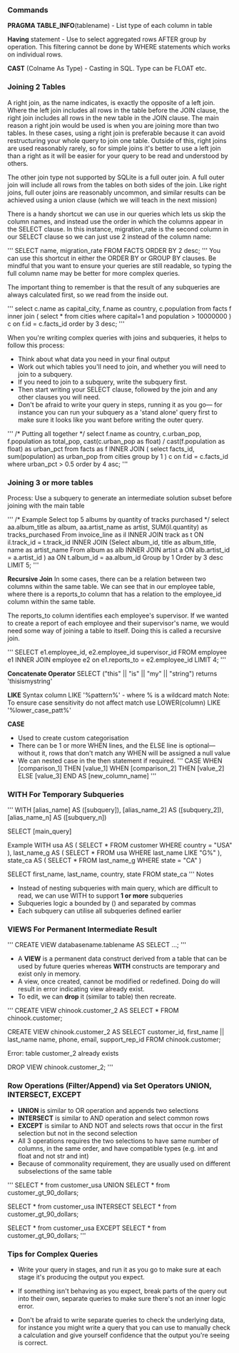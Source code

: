 ### Commands
**PRAGMA TABLE_INFO**(tablename)  - List type of each column in table

**Having** statement  - Use to select aggregated rows AFTER group by operation.
                        This filtering cannot be done by WHERE statements which
                        works on individual rows.

**CAST** (Colname As Type) - Casting in SQL. Type can be FLOAT etc.

### Joining 2 Tables
A right join, as the name indicates, is exactly the opposite of a left join.
Where the left join includes all rows in the table before the JOIN clause,
the right join includes all rows in the new table in the JOIN clause.
The main reason a right join would be used is when you are joining more than
two tables. In these cases, using a right join is preferable because it can
avoid restructuring your whole query to join one table. Outside of this,
right joins are used reasonably rarely, so for simple joins it's better to use
a left join than a right as it will be easier for your query to be read and
understood by others.

The other join type not supported by SQLite is a full outer join. A full
outer join will include all rows from the tables on both sides of the join.
Like right joins, full outer joins are reasonably uncommon, and similar results
can be achieved using a union clause (which we will teach in the next mission)

There is a handy shortcut we can use in our queries which lets us skip the
column names, and instead use the order in which the columns appear in the
SELECT clause. In this instance, migration_rate is the second column in our
SELECT clause so we can just use 2 instead of the column name:

'''
SELECT name, migration_rate FROM FACTS
ORDER BY 2 desc;
'''
You can use this shortcut in either the ORDER BY or GROUP BY clauses.
Be mindful that you want to ensure your queries are still readable, so
typing the full column name may be better for more complex queries.

The important thing to remember is that the result of any subqueries are always
calculated first, so we read from the inside out.

'''
select c.name as capital_city, f.name as country,
c.population
from facts f
inner join (
            select * from cities
            where capital=1 and population > 10000000
           ) c on f.id = c.facts_id
order by 3 desc;
'''

When you're writing complex queries with joins and subqueries, it helps to
follow this process:

- Think about what data you need in your final output
- Work out which tables you'll need to join, and whether you will need to join
  to a subquery.
- If you need to join to a subquery, write the subquery first.
- Then start writing your SELECT clause, followed by the join and any other
  clauses you will need.
- Don't be afraid to write your query in steps, running it as you go— for
  instance you can run your subquery as a 'stand alone' query first to make
  sure it looks like you want before writing the outer query.

'''
/* Putting all together */
select
    f.name as country,
    c.urban_pop,
    f.population as total_pop,
    cast(c.urban_pop as float) / cast(f.population as float) as urban_pct
from facts as f
INNER JOIN (
            select facts_id, sum(population) as urban_pop
            from cities
            group by 1
            ) c on f.id = c.facts_id
where urban_pct > 0.5
order by 4 asc;
'''

### Joining 3 or more tables
Process: Use a subquery to generate an intermediate solution subset before
joining with the main table

'''
/* Example Select top 5 albums by quantity of tracks purchased */
select
    aa.album_title as album,
    aa.artist_name as artist,
    SUM(il.quantity) as tracks_purchased
From invoice_line as il
INNER JOIN track as t ON il.track_id = t.track_id
INNER JOIN (Select
                album_id,
                title as album_title,
                name as artist_name
                From album as alb
            INNER JOIN artist a ON alb.artist_id = a.artist_id
            ) aa ON t.album_id = aa.album_id
Group by 1
Order by 3 desc
LIMIT 5;
'''

**Recursive Join**
In some cases, there can be a relation between two columns within the same
table. We can see that in our employee table, where there is a reports_to
column that has a relation to the employee_id column within the same table.

The reports_to column identifies each employee's supervisor. If we wanted
to create a report of each employee and their supervisor's name, we would
need some way of joining a table to itself. Doing this is called a recursive
join.

'''
SELECT
    e1.employee_id,
    e2.employee_id supervisor_id
FROM employee e1
INNER JOIN employee e2 on e1.reports_to = e2.employee_id
LIMIT 4;
'''

**Concatenate Operator**
SELECT ("this" || "is" || "my" || "string")
returns 'thisismystring'


**LIKE**
Syntax column LIKE '%pattern%' - where % is a wildcard match
Note: To ensure case sensitivity do not affect match use
LOWER(column) LIKE '%lower_case_patt%'

**CASE**
- Used to create custom categorisation
- There can be 1 or more WHEN lines, and the ELSE line is optional— without it,
  rows that don't match any WHEN will be assigned a null value
- We can nested case in the then statement if required.
'''
CASE
    WHEN [comparison_1] THEN [value_1]
    WHEN [comparison_2] THEN [value_2]
    ELSE [value_3]
    END
    AS [new_column_name]
'''

### **WITH** For Temporary Subqueries
'''
WITH
    [alias_name] AS ([subquery]),
    [alias_name_2] AS ([subquery_2]),
    [alias_name_n] AS ([subquery_n])

SELECT [main_query]

Example
WITH
    usa AS
        (
        SELECT * FROM customer
        WHERE country = "USA"
        ),
    last_name_g AS
        (
         SELECT * FROM usa
         WHERE last_name LIKE "G%"
        ),
    state_ca AS
        (
        SELECT * FROM last_name_g
        WHERE state = "CA"
        )

SELECT
    first_name,
    last_name,
    country,
    state
FROM state_ca
'''
Notes
- Instead of nesting subqueries with main query, which are difficult to read,
  we can use WITH to support **1 or more** subqueries
- Subqueries logic a bounded by () and separated by commas
- Each subquery can utilise all subqueries defined earlier

### **VIEWS** For Permanent Intermediate Result
'''
CREATE VIEW databasename.tablename AS
  SELECT ...;
'''

- A **VIEW** is a permanent data construct derived from a table that can
  be used by future queries whereas **WITH** constructs are temporary and
  exist only in memory.
- A view, once created, cannot be modified or redefined. Doing do will result
  in error indicating view already exist.
- To edit, we can **drop** it (similar to table) then recreate.

'''
CREATE VIEW chinook.customer_2 AS
    SELECT * FROM chinook.customer;

CREATE VIEW chinook.customer_2 AS
    SELECT
      customer_id,
      first_name || last_name name,
      phone,
      email,
      support_rep_id
    FROM chinook.customer;

Error: table customer_2 already exists

DROP VIEW chinook.customer_2;
'''

### Row Operations (Filter/Append) via Set Operators **UNION, INTERSECT, EXCEPT**
- **UNION** is similar to OR operation and appends two selections
- **INTERSECT** is similar to AND operation and select common rows
- **EXCEPT** is similar to AND NOT and selects rows that occur in the first
  selection but not in the second selection
- All 3 operations requires the two selections to have same number of columns,
  in the same order, and have compatible types (e.g. int and float and
  not str and int)
- Because of commonality requirement, they are usually used on different
  subselections of the same table

'''
SELECT * from customer_usa
UNION
SELECT * from customer_gt_90_dollars;

SELECT * from customer_usa
INTERSECT
SELECT * from customer_gt_90_dollars;

SELECT * from customer_usa
EXCEPT
SELECT * from customer_gt_90_dollars;
'''

### Tips for Complex Queries
- Write your query in stages, and run it as you go to make sure at each stage
  it's producing the output you expect.

- If something isn't behaving as you expect, break parts of the query out
  into their own, separate queries to make sure there's not an inner logic
  error.

- Don't be afraid to write separate queries to check the underlying data,
  for instance you might write a query that you can use to manually check
  a calculation and give yourself confidence that the output you're seeing
  is correct.
